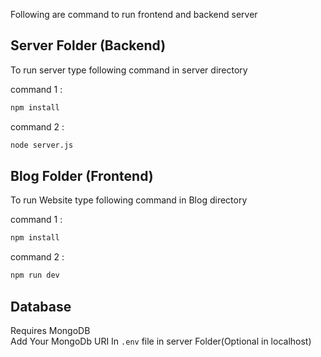

Following are command to run frontend and backend server

## Server Folder (Backend)

To run server type following command in server directory 

command 1 :

``` bash 
npm install 
```

command 2 :
```bash 
node server.js
```


## Blog Folder (Frontend)

To run Website type following command in Blog directory 

command 1 :
```bash
npm install 
```

command 2 :
```bash
npm run dev
```




## Database

Requires MongoDB <br>
Add Your MongoDb URI In `.env` file in server Folder(Optional in localhost)
